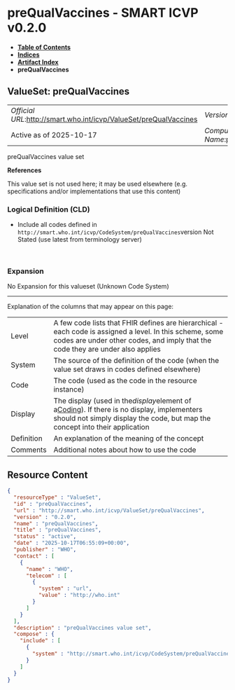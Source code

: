 # preQualVaccines - SMART ICVP v0.2.0

* [**Table of Contents**](toc.md)
* [**Indices**](indices.md)
* [**Artifact Index**](artifacts.md)
* **preQualVaccines**

## ValueSet: preQualVaccines 

| | |
| :--- | :--- |
| *Official URL*:http://smart.who.int/icvp/ValueSet/preQualVaccines | *Version*:0.2.0 |
| Active as of 2025-10-17 | *Computable Name*:preQualVaccines |

 
preQualVaccines value set 

 **References** 

This value set is not used here; it may be used elsewhere (e.g. specifications and/or implementations that use this content)

### Logical Definition (CLD)

* Include all codes defined in `http://smart.who.int/icvp/CodeSystem/preQualVaccines`version Not Stated (use latest from terminology server)

 

### Expansion

No Expansion for this valueset (Unknown Code System)

-------

 Explanation of the columns that may appear on this page: 

| | |
| :--- | :--- |
| Level | A few code lists that FHIR defines are hierarchical - each code is assigned a level. In this scheme, some codes are under other codes, and imply that the code they are under also applies |
| System | The source of the definition of the code (when the value set draws in codes defined elsewhere) |
| Code | The code (used as the code in the resource instance) |
| Display | The display (used in the*display*element of a[Coding](http://hl7.org/fhir/R4/datatypes.html#Coding)). If there is no display, implementers should not simply display the code, but map the concept into their application |
| Definition | An explanation of the meaning of the concept |
| Comments | Additional notes about how to use the code |



## Resource Content

```json
{
  "resourceType" : "ValueSet",
  "id" : "preQualVaccines",
  "url" : "http://smart.who.int/icvp/ValueSet/preQualVaccines",
  "version" : "0.2.0",
  "name" : "preQualVaccines",
  "title" : "preQualVaccines",
  "status" : "active",
  "date" : "2025-10-17T06:55:09+00:00",
  "publisher" : "WHO",
  "contact" : [
    {
      "name" : "WHO",
      "telecom" : [
        {
          "system" : "url",
          "value" : "http://who.int"
        }
      ]
    }
  ],
  "description" : "preQualVaccines value set",
  "compose" : {
    "include" : [
      {
        "system" : "http://smart.who.int/icvp/CodeSystem/preQualVaccines"
      }
    ]
  }
}

```
